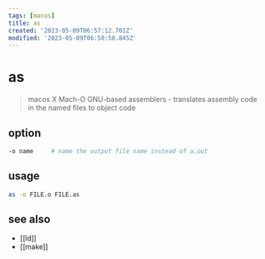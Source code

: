 ```yaml
---
tags: [macos]
title: as
created: '2023-05-09T06:57:12.701Z'
modified: '2023-05-09T06:58:58.845Z'
---
```


# as

> macos X Mach-O GNU-based assemblers - translates assembly code in the named files to object code

## option

```sh
-o name     # name the output file name instead of a.out
```

## usage

```sh
as -o FILE.o FILE.as
```

## see also

- [[ld]]
- [[make]]
